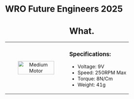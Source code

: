 # WRO Future Engineers 2025
<div align="center">
  <h1>What.</h1>
</div>

<div align="center">
<table>
  <tr>
    <td width="50%" align="center">
      <img src="readmefiles/mediummotor.jpg" alt="Medium Motor" width="80%">
    </td>
    <td width="50%" align="left" valign="top">
      <h3>Specifications:</h3>
      <ul>
        <li>Voltage: 9V</li>
        <li>Speed: 250RPM Max</li>
        <li>Torque: 8N/Cm</li>
        <li>Weight: 41g</li>
      </ul>
    </td>
  </tr>
</table>
</div>
